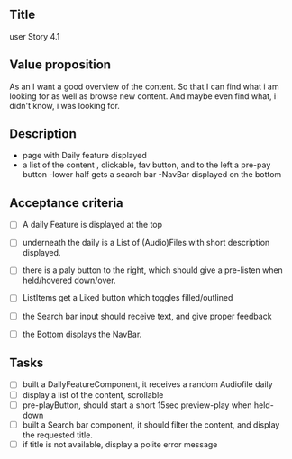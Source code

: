 ## Title
user Story 4.1
## Value proposition

As an <User>
I want a good overview of the content.
So that <benefit> I can find what i am looking for as well as browse new content. And maybe even find what, i didn't know, i was looking for.

## Description

- page with Daily feature displayed
- a list of the  content , clickable, fav button, and to the left a pre-pay button
-lower half gets a search bar
-NavBar displayed on the bottom
## Acceptance criteria

- [ ] A daily Feature is displayed at the top
- [ ] underneath the daily is a List of (Audio)Files with short description displayed.
- [ ] there is a paly button to the right, which should give a pre-listen when held/hovered down/over.
- [ ] ListItems get a Liked button which toggles filled/outlined
- [ ] the Search bar input should receive text, and give proper feedback
- [ ] the Bottom displays the NavBar.


## Tasks


- [ ] built a DailyFeatureComponent, it receives a random Audiofile daily
- [ ] display a list of the content, scrollable 
- [ ] pre-playButton, should start a short 15sec preview-play when held-down
- [ ] built a Search bar component, it should filter the content, and display the requested title.
- [ ] if title is not available, display a polite error message